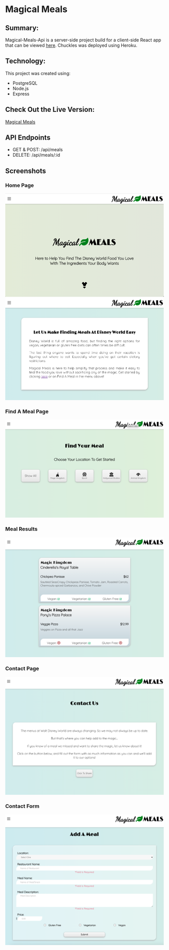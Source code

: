 # Magical Meals

## Summary:

Magical-Meals-Api is a server-side project build for a client-side React app that can be viewed [here](https://github.com/CaitlinGreer/magical-meals.git).  Chuckles was deployed using Heroku.

## Technology:

This project was created using:
* PostgreSQL
* Node.js
* Express

## Check Out the Live Version:

[Magical Meals](magical-meals.vercel.app)

## API Endpoints
* GET & POST: /api/meals
* DELETE: /api/meals/:id

## Screenshots

### Home Page
![Home Page Header](src/images/MMLandingPage.png)
![Home Page About](src/images/MMWelcomeInfo.png)

### Find A Meal Page
![Find A Meal](src/images/MMFindAMeal.png)

### Meal Results
![Meal Results](src/images/MMResultsList.png)

### Contact Page
![Contact Us Info](src/images/MMContactUs.png)

### Contact Form
![Contact Form](src/images/MMContactForm.png)
